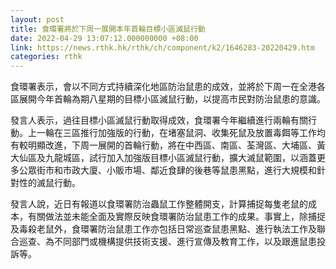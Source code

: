 ```yaml
---
layout: post
title: 食環署將於下周一展開本年首輪目標小區滅鼠行動
date: 2022-04-29 13:07:12.000000000 +08:00
link: https://news.rthk.hk/rthk/ch/component/k2/1646283-20220429.htm
categories: rthk
---
```


食環署表示，會以不同方式持續深化地區防治鼠患的成效，並將於下周一在全港各區展開今年首輪為期八星期的目標小區滅鼠行動，以提高市民對防治鼠患的意識。

發言人表示，過往目標小區滅鼠行動取得成效，食環署今年繼續進行兩輪有關行動。上一輪在三區推行加強版的行動，在堵塞鼠洞、收集死鼠及放置毒餌等工作均有較明顯改進，下周一展開的首輪行動，將在中西區、南區、荃灣區、大埔區、黃大仙區及九龍城區，試行加入加強版目標小區滅鼠行動，擴大滅鼠範圍，以涵蓋更多公眾街市和市政大廈、小販市場、鄰近食肆的後巷等鼠患黑點，進行大規模和針對性的滅鼠行動。

發言人說，近日有報道以食環署防治蟲鼠工作整體開支，計算捕捉每隻老鼠的成本，有關做法並未能全面及實際反映食環署防治鼠患工作的成果。事實上，除捕捉及毒殺老鼠外，食環署防治鼠患工作亦包括日常巡查鼠患黑點、進行執法工作及聯合巡查、為不同部門或機構提供技術支援、進行宣傳及教育工作，以及跟進鼠患投訴等。
